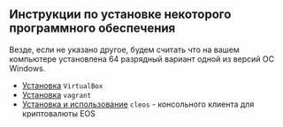 ﻿## Инструкции по установке некоторого программного обеспечения

Везде, если не указано другое, будем считать что на вашем компьютере установлена
64 разрядный вариант одной из версий ОС Windows.

* [Установка](virtualbox/README.md) `VirtualBox`
* [Установка](vagrant/README.md) `vagrant`
* [Установка и использование](cleos/REDME.md) `cleos` - консольного клиента для криптовалюты EOS
